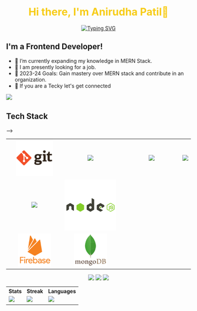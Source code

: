 <body>
    <div align="center">
        <h1 style="color: #F7CC18FF;">Hi there, I'm Anirudha Patil👋<a href="#"></a></h1>
    </div>
    <p align="center">
        <a href="https://git.io/typing-svg">
        <img src="https://readme-typing-svg.herokuapp.com?font=sans-serif+fonts&weight=800&size=24&duration=2000&pause=1000&color=F7CC18&center=true&vCenter=true&width=435&lines=Full+Stack+Developer+;React+Developer;MERN+Stack+Developer" alt="Typing SVG" />
        </a>
    </p>

  <h2>I'm a Frontend Developer!</h2>
  <ul>
    <!-- <li>🔭 I’m currently working as a Frontend Engineer.</li> -->
    <li>🌱 I’m currently expanding my knowledge in MERN Stack.</li>
    <li>👯 I am presently looking for a job.</li>
    <li>🥅 2023-24 Goals: Gain mastery over MERN stack and contribute in an organization.</li>
    <li>💎 If you are a Tecky let's get connected</li>
  </ul>

<div width="100%"> <div width="100%"> <img src=https://drive.google.com/file/d/1O2SrHsYobhkH_EOJRVkOWSdtoC4_WnIc/view?usp=share_link> </div> </div>

<h2>Tech Stack</h2>

<table>
    <tr>
        <td align='center'>
        <img src="https://github.com/devicons/devicon/blob/master/icons/git/git-original-wordmark.svg" width="100">
        </td>
        <td align='center'>
        <img src="https://upload.wikimedia.org/wikipedia/commons/thumb/3/38/HTML5_Badge.svg/600px-HTML5_Badge.svg.png" width="70">
        </td>
        <td align='center'>
        <img src="https://raw.githubusercontent.com/devicons/devicon/0d6c64dbbf311879f7d563bfc3ccf559f9ed111c/icons/css3/css3-original-wordmark.svg" width="80">
        </td>
        <td align='center' width="200">
            <img src="https://github.com/abranhe/programming-languages-logos/blob/master/src/javascript/javascript.svg" width="90">
        </td>
        <td align='center'>
            <img src="https://www.vectorlogo.zone/logos/reactjs/reactjs-ar21.svg">
            </td>
    </tr>
<tr>
    <td align='center' width="200">
    <img src="https://camo.githubusercontent.com/2b97405ead6d87cffc71126648f74f034ab9b77525453aaac85ca79248532854/68747470733a2f2f766567696269742e636f6d2f77702d636f6e74656e742f75706c6f6164732f323031382f30352f657870726573736a732e706e67">
    </td>
    <td align='center' width="200">
    <img src="https://github.com/devicons/devicon/blob/master/icons/nodejs/nodejs-original-wordmark.svg">
    </td>
    
</tr>

<tr>
<td align='center' width="200">
<img src="https://github.com/devicons/devicon/blob/master/icons/firebase/firebase-plain-wordmark.svg"  width="90">
</td>
<td align='center' width="200">
<img src="https://github.com/devicons/devicon/blob/master/icons/mongodb/mongodb-original-wordmark.svg" width="90">
</td> -->
<!-- <td align='center'>
    <img src="https://github.com/devicons/devicon/blob/master/icons/nuxtjs/nuxtjs-original.svg">
    </td> -->
<!-- <td align='center'>
        <img src="https://github.com/devicons/devicon/blob/master/icons/sass/sass-original.svg" width="100">
        </td> -->
        <!-- <td align='center'>
        <img src="https://github.com/devicons/devicon/blob/master/icons/typescript/typescript-original.svg" width="100">
        </td> -->
<!-- <td align='center'>
<img src="https://github.com/devicons/devicon/blob/master/icons/graphql/graphql-plain-wordmark.svg" width="70">
</td> -->
<!-- <td align='center' width="200">
<img src="https://github.com/devicons/devicon/blob/master/icons/tailwindcss/tailwindcss-original-wordmark.svg" width="170">
</td> -->
</tr>
</table>
<p align="center">
  <a href="https://www.linkedin.com/in/anirudha-patil-2a786b218/"><img src="https://img.shields.io/badge/Anirudha Patil-0077B5?style=for-the-badge&logo=linkedin&logoColor=white"/></a>
  <a href="mailto:anirudha.patil.dev@gmail.com"><img src="https://img.shields.io/badge/mail-D14836?style=for-the-badge&logo=gmail&logoColor=white
"/></a>
  <a href="https://www.instagram.com/anirudhapatil321/"><img src="https://img.shields.io/badge/Instagram-E4405F?style=for-the-badge&logo=instagram&logoColor=white
"/></a>
  <!-- <a href="https://leetcode.com/Saadfareed/"><img src="https://img.shields.io/badge/-/saadfareed-e8b519?style=flat&logo=leetcode&logoColor=black"/></a> -->
</p>

<table>
  <tr>
    <th>Stats</th>
    <th>Streak</th>
    <th>Languages</th>
  </tr>
  <tr>
    <td><img src="https://github-profile-summary-cards.vercel.app/api/cards/stats?username=AnirudhaPatil-1&theme=gruvbox"/></td>
    <td><a href="https://git.io/streak-stats"><img src="https://streak-stats.demolab.com/?user=AnirudhaPatil-1&theme=gruvbox&hide_border=true&border_radius=32&date_format=j%20M%5B%20Y%5D&ring=888888"/></a></td>
    <td><img src="https://github-profile-summary-cards.vercel.app/api/cards/repos-per-language?username=AnirudhaPatil-1&theme=gruvbox"/></td>
  </tr>
</table>
